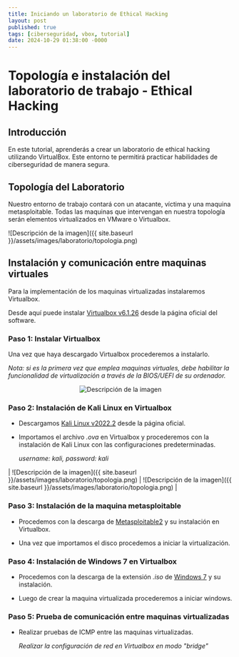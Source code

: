 ```yaml
---
title: Iniciando un laboratorio de Ethical Hacking
layout: post
published: true
tags: [ciberseguridad, vbox, tutorial]
date: 2024-10-29 01:38:00 -0000
---
```


# Topología e instalación del laboratorio de trabajo - Ethical Hacking

## Introducción

En este tutorial, aprenderás a crear un laboratorio de ethical hacking utilizando VirtualBox. Este entorno te permitirá practicar habilidades de ciberseguridad de manera segura.

## Topología del Laboratorio

Nuestro entorno de trabajo contará con un atacante, víctima y una maquina metasploitable. Todas las maquinas que intervengan en nuestra topología serán elementos virtualizados en VMware o Virtualbox.

![Descripción de la imagen]({{ site.baseurl }}/assets/images/laboratorio/topologia.png)


## Instalación y comunicación entre maquinas virtuales
Para la implementación de los maquinas virtualizadas instalaremos Virtualbox.

Desde aquí puede instalar [Virtualbox v6.1.26](https://download.virtualbox.org/virtualbox/6.1.26/VirtualBox-6.1.26-145957-Win.exe) desde la página oficial del software.

### Paso 1: Instalar Virtualbox

Una vez que haya descargado Virtualbox procederemos a instalarlo.

*Nota: si es la primera vez que emplea maquinas virtuales, debe habilitar la funcionalidad de virtualización a través de la BIOS/UEFI  de su ordenador.*


<div style="text-align: center;">
    <img src="{{ site.baseurl }}/assets/images/laboratorio/vbox.png" alt="Descripción de la imagen" />
</div>


### Paso 2: Instalación de Kali Linux en Virtualbox

- Descargamos [Kali Linux v2022.2](https://kali.download/virtual-images/kali-2022.2/kali-linux-2022.2-virtualbox-amd64.ova) desde la página oficial.

- Importamos el archivo *.ova* en Virtualbox y procederemos con la instalación de Kali Linux con las configuraciones predeterminadas.

  *username: kali, password: kali*


 | ![Descripción de la imagen]({{ site.baseurl }}/assets/images/laboratorio/topologia.png) | ![Descripción de la imagen]({{ site.baseurl }}/assets/images/laboratorio/topologia.png) |

### Paso 3: Instalación de la maquina metasploitable

- Procedemos con la descarga de [Metasploitable2](https://sourceforge.net/projects/metasploitable/files/latest/download) y su instalación en Virtualbox.

- Una vez que importamos el disco procedemos a iniciar la virtualización.

### Paso 4: Instalación de Windows 7 en Virtualbox

- Procedemos con la descarga de la extensión *.iso* de [Windows 7](https://getintopc.com/softwares/operating-systems/windows-7-ultimate-download-iso-32-bit-64-bit-official-free-1585306/) y su instalación.

- Luego de crear la maquina virtualizada procederemos a iniciar windows. 

### Paso 5: Prueba de comunicación entre maquinas virtualizadas

- Realizar pruebas de ICMP entre las maquinas virtualizadas.

  *Realizar la configuración de red en Virtualbox en modo "bridge"*

